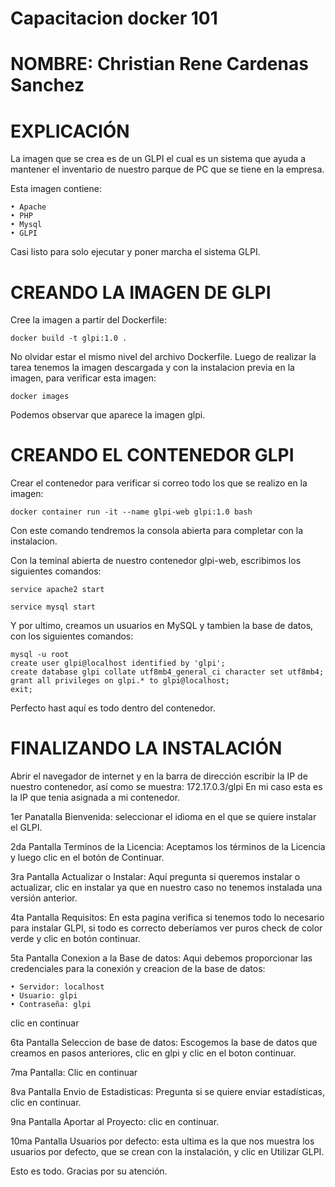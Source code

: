 # Capacitacion docker 101
    
# NOMBRE: Christian Rene Cardenas Sanchez

# EXPLICACIÓN

La imagen que se crea es de un GLPI el cual es un sistema que ayuda a mantener el inventario de nuestro parque de PC que se tiene en la empresa.

Esta imagen contiene:

    • Apache
    • PHP
    • Mysql
    • GLPI

Casi listo para solo ejecutar y poner marcha el sistema GLPI.

# CREANDO LA IMAGEN DE GLPI

Cree la imagen a partir del Dockerfile:

    docker build -t glpi:1.0 .

No olvidar estar el mismo nivel del archivo Dockerfile. Luego de realizar la tarea tenemos la imagen descargada y con la instalacion previa en la imagen, para verificar esta imagen:

    docker images

Podemos observar que aparece la imagen glpi.

# CREANDO EL CONTENEDOR GLPI

Crear el contenedor para verificar si correo todo los que se realizo en la imagen:

    docker container run -it --name glpi-web glpi:1.0 bash

Con este comando tendremos la consola abierta para completar con la instalacion.

Con la teminal abierta de nuestro contenedor glpi-web, escribimos los siguientes comandos:

    service apache2 start

    service mysql start

Y por ultimo, creamos un usuarios en MySQL y tambien la base de datos, con los siguientes comandos:

    mysql -u root
    create user glpi@localhost identified by 'glpi';
    create database glpi collate utf8mb4_general_ci character set utf8mb4;
    grant all privileges on glpi.* to glpi@localhost;
    exit;

Perfecto hast aquí es todo dentro del contenedor.

# FINALIZANDO LA INSTALACIÓN

Abrir el navegador de internet y en la barra de dirección escribir la IP de nuestro contenedor, así como se muestra: 172.17.0.3/glpi
En mi caso esta es la IP que tenia asignada a mi contenedor.

1er Panatalla Bienvenida: seleccionar el idioma en el que se quiere instalar el GLPI.

2da Pantalla Terminos de la Licencia: Aceptamos los términos de la Licencia y luego clic en el botón de Continuar.

3ra Pantalla Actualizar o Instalar: Aquí pregunta si queremos instalar o actualizar, clic en instalar ya que en nuestro caso no tenemos instalada una versión anterior.

4ta Pantalla Requisitos: En esta pagina verifica si tenemos todo lo necesario para instalar GLPI, si todo es correcto deberíamos ver puros check de color verde y clic en botón continuar.

5ta Pantalla Conexion a la Base de datos: Aqui debemos proporcionar las credenciales para la conexión y creacion de la base de datos:

    • Servidor: localhost
    • Usuario: glpi
    • Contraseña: glpi

clic en continuar

6ta Pantalla Seleccion de base de datos: Escogemos la base de datos que creamos en pasos anteriores, clic en glpi y clic en el boton continuar.

7ma Pantalla: Clic en continuar

8va Pantalla Envio de Estadisticas: Pregunta si se quiere enviar estadísticas, clic en continuar.

9na Pantalla Aportar al Proyecto: clic en continuar.

10ma Pantalla Usuarios por defecto: esta ultima es la que nos muestra los usuarios por defecto, que se crean con la instalación, y clic en Utilizar GLPI.


Esto es todo. Gracias por su atención.
